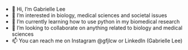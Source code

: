 - 👋 Hi, I’m Gabrielle Lee
- 👀 I’m interested in biology, medical sciences and societal issues
- 🌱 I’m currently learning how to use python in my biomedical research
- 💞️ I’m looking to collaborate on anything related to biology and medical sciences
- 📫 You can reach me on Instagram @gfjlcw or LinkedIn (Gabrielle Lee)

<!---
gfjlcw/gfjlcw is a ✨ special ✨ repository because its `README.md` (this file) appears on your GitHub profile.
You can click the Preview link to take a look at your changes.
--->
